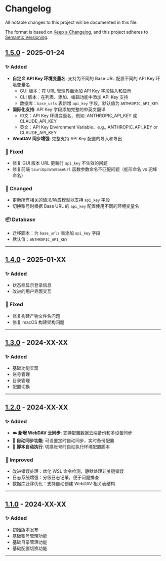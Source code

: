 # Changelog

All notable changes to this project will be documented in this file.

The format is based on [Keep a Changelog](https://keepachangelog.com/en/1.0.0/),
and this project adheres to [Semantic Versioning](https://semver.org/spec/v2.0.0.html).

## [1.5.0] - 2025-01-24

### ✨ Added
- **自定义 API Key 环境变量名**: 支持为不同的 Base URL 配置不同的 API Key 环境变量名
  - GUI 版本：在 URL 管理界面添加 API Key 字段输入和显示
  - CLI 版本：在列表、添加、编辑功能中添加 API Key 支持
  - 数据库：`base_urls` 表新增 `api_key` 字段，默认值为 `ANTHROPIC_API_KEY`
- **国际化支持**: API Key 字段添加完整的中英文翻译
  - 中文：API Key 环境变量名、例如: ANTHROPIC_API_KEY 或 CLAUDE_API_KEY
  - 英文：API Key Environment Variable、e.g., ANTHROPIC_API_KEY or CLAUDE_API_KEY
- **WebDAV 同步增强**: 完整支持 API Key 配置的导入和导出

### 🐛 Fixed
- 修复 GUI 版本 URL 更新时 `api_key` 不生效的问题
- 修复前端 `tauriUpdateBaseUrl` 函数参数命名不匹配问题（蛇形命名 vs 驼峰命名）

### 📝 Changed
- 更新所有相关的请求/响应模型以支持 `api_key` 字段
- 切换账号时根据 Base URL 的 `api_key` 配置使用不同的环境变量名

### 📦 Database
- 迁移脚本：为 `base_urls` 表添加 `api_key` 字段
- 默认值：`ANTHROPIC_API_KEY`

---

## [1.4.0] - 2025-01-XX

### ✨ Added
- 状态栏显示登录信息
- 改进的用户界面交互

### 🐛 Fixed
- 修复构建产物文件名问题
- 修复 macOS 构建架构问题

---

## [1.3.0] - 2024-XX-XX

### ✨ Added
- 基础功能实现
- 账号管理
- 目录管理
- 配置切换

---

## [1.2.0] - 2024-XX-XX

### ✨ Added
- ☁️ **新增 WebDAV 云同步**: 支持配置数据云端备份和多设备同步
- 🔄 **自动同步功能**: 可设置定时自动同步，实时备份配置
- 🚀 **脚本自动执行**: 切换账号时自动执行环境配置脚本

### 🔧 Improved
- 改进错误处理：优化 WSL 命令检测，静默处理非关键错误
- 日志系统增强：分级日志记录，便于问题排查
- 数据库迁移优化：支持自动创建 WebDAV 相关表结构

---

## [1.1.0] - 2024-XX-XX

### ✨ Added
- 初始版本发布
- 基础账号管理功能
- 基础目录管理功能
- 基础配置切换功能

---

[1.5.0]: https://github.com/ronghuaxueleng/claude-code-config-manage-gui/compare/v1.4.0...v1.5.0
[1.4.0]: https://github.com/ronghuaxueleng/claude-code-config-manage-gui/compare/v1.3.0...v1.4.0
[1.3.0]: https://github.com/ronghuaxueleng/claude-code-config-manage-gui/compare/v1.2.0...v1.3.0
[1.2.0]: https://github.com/ronghuaxueleng/claude-code-config-manage-gui/compare/v1.1.0...v1.2.0
[1.1.0]: https://github.com/ronghuaxueleng/claude-code-config-manage-gui/releases/tag/v1.1.0
